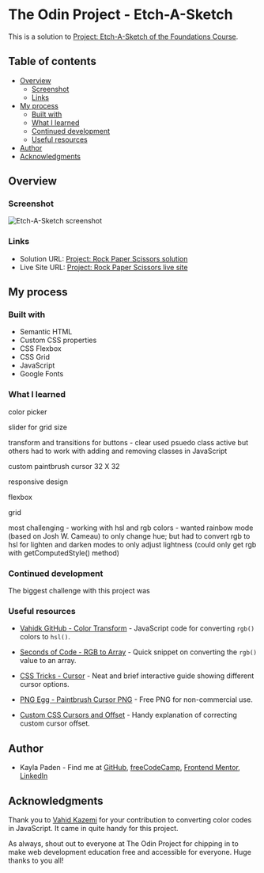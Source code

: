 # The Odin Project - Etch-A-Sketch

This is a solution to [Project: Etch-A-Sketch of the Foundations Course](https://www.theodinproject.com/lessons/foundations-etch-a-sketch).

## Table of contents

- [Overview](#overview)
  - [Screenshot](#screenshot)
  - [Links](#links)
- [My process](#my-process)
  - [Built with](#built-with)
  - [What I learned](#what-i-learned)
  - [Continued development](#continued-development)
  - [Useful resources](#useful-resources)
- [Author](#author)
- [Acknowledgments](#acknowledgments)

## Overview

### Screenshot

![Etch-A-Sketch screenshot](./etch-a-sketch-screenshot.png)

### Links

- Solution URL: [Project: Rock Paper Scissors solution](https://github.com/jugglingdev/etch-a-sketch)
- Live Site URL: [Project: Rock Paper Scissors live site](https://jugglingdev.github.io/etch-a-sketch/)

## My process

### Built with

- Semantic HTML
- Custom CSS properties
- CSS Flexbox
- CSS Grid
- JavaScript
- Google Fonts

### What I learned



color picker

slider for grid size

transform and transitions for buttons - clear used psuedo class active but others had to work with adding and removing classes in JavaScript

custom paintbrush cursor 32 X 32

responsive design

flexbox

grid

most challenging - working with hsl and rgb colors - wanted rainbow mode (based on Josh W. Cameau) to only change hue; but had to convert rgb to hsl for lighten and darken modes to only adjust lightness (could only get rgb with getComputedStyle() method)


### Continued development

The biggest challenge with this project was 

### Useful resources

- [Vahidk GitHub - Color Transform](https://gist.github.com/vahidk/05184faf3d92a0aa1b46aeaa93b07786) - JavaScript code for converting `rgb()` colors to `hsl()`.

- [Seconds of Code - RGB to Array](https://www.30secondsofcode.org/js/s/to-rgb-array/) - Quick snippet on converting the `rgb()` value to an array.

- [CSS Tricks - Cursor](https://css-tricks.com/almanac/properties/c/cursor/) - Neat and brief interactive guide showing different cursor options.

- [PNG Egg - Paintbrush Cursor PNG](https://www.pngegg.com/en/png-nhkyn) - Free PNG for non-commercial use.

- [Custom CSS Cursors and Offset](https://bengammon.co.uk/custom-css-cursors-and-offset/) - Handy explanation of correcting custom cursor offset.

## Author

- Kayla Paden - Find me at [GitHub](https://github.com/jugglingdev), [freeCodeCamp](https://www.freecodecamp.org/jugglingdev), [Frontend Mentor](https://www.frontendmentor.io/profile/jugglingdev), [LinkedIn](https://www.linkedin.com/in/kayla-marie-paden)

## Acknowledgments

Thank you to [Vahid Kazemi](https://gist.github.com/vahidk) for your contribution to converting color codes in JavaScript.  It came in quite handy for this project.

As always, shout out to everyone at The Odin Project for chipping in to make web development education free and accessible for everyone.  Huge thanks to you all!